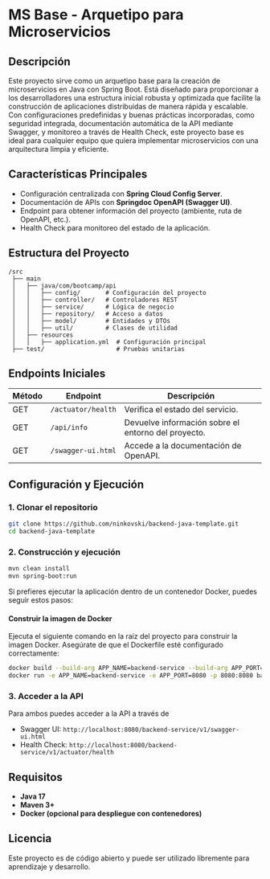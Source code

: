 
# MS Base - Arquetipo para Microservicios

## **Descripción**
Este proyecto sirve como un arquetipo base para la creación de microservicios en Java con Spring Boot. Está diseñado para proporcionar a los desarrolladores una estructura inicial robusta y optimizada que facilite la construcción de aplicaciones distribuidas de manera rápida y escalable. Con configuraciones predefinidas y buenas prácticas incorporadas, como seguridad integrada, documentación automática de la API mediante Swagger, y monitoreo a través de Health Check, este proyecto base es ideal para cualquier equipo que quiera implementar microservicios con una arquitectura limpia y eficiente.

## **Características Principales**
- Configuración centralizada con **Spring Cloud Config Server**.
- Documentación de APIs con **Springdoc OpenAPI (Swagger UI)**.
- Endpoint para obtener información del proyecto (ambiente, ruta de OpenAPI, etc.).
- Health Check para monitoreo del estado de la aplicación.

## **Estructura del Proyecto**
```plaintext
/src
 ├── main
 │   ├── java/com/bootcamp/api
 │   │   ├── config/       # Configuración del proyecto 
 │   │   ├── controller/   # Controladores REST
 │   │   ├── service/      # Lógica de negocio
 │   │   ├── repository/   # Acceso a datos
 │   │   ├── model/        # Entidades y DTOs
 │   │   ├── util/         # Clases de utilidad
 │   ├── resources
 │   │   ├── application.yml  # Configuración principal
 ├── test/                    # Pruebas unitarias
```

## **Endpoints Iniciales**
| Método | Endpoint            | Descripción |
|--------|---------------------|-------------|
| GET    | `/actuator/health`  | Verifica el estado del servicio. |
| GET    | `/api/info`         | Devuelve información sobre el entorno del proyecto. |
| GET    | `/swagger-ui.html`  | Accede a la documentación de OpenAPI. |

## **Configuración y Ejecución**
### **1. Clonar el repositorio**
```bash
git clone https://github.com/ninkovski/backend-java-template.git
cd backend-java-template
```

### **2. Construcción y ejecución**
```bash
mvn clean install
mvn spring-boot:run
```
Si prefieres ejecutar la aplicación dentro de un contenedor Docker, puedes seguir estos pasos:

#### **Construir la imagen de Docker**
Ejecuta el siguiente comando en la raíz del proyecto para construir la imagen Docker. Asegúrate de que el Dockerfile esté configurado correctamente:

```bash
docker build --build-arg APP_NAME=backend-service --build-arg APP_PORT=8080 -t backend-service .
docker run -e APP_NAME=backend-service -e APP_PORT=8080 -p 8080:8080 backend-service
```

### **3. Acceder a la API**
Para ambos puedes acceder a la API a través de

- Swagger UI: `http://localhost:8080/backend-service/v1/swagger-ui.html`
- Health Check: `http://localhost:8080/backend-service/v1/actuator/health`

## **Requisitos**
- **Java 17**
- **Maven 3+**
- **Docker (opcional para despliegue con contenedores)**

## **Licencia**
Este proyecto es de código abierto y puede ser utilizado libremente para aprendizaje y desarrollo.

